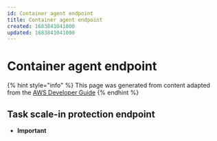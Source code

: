 ```yaml
---
id: Container agent endpoint
title: Container agent endpoint
created: 1683841041000
updated: 1683841041000
---
```

# Container agent endpoint

{% hint style="info" %}
This page was generated from content adapted from the [AWS Developer Guide](https://github.com/awsdocs/amazon-ecs-developer-guide.git)
{% endhint %}

## Task scale-in protection endpoint

- **Important**

